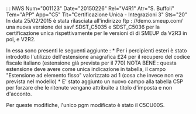  :  : NWS Num="001123" Date="20150226" Rel="V4R1" Atr="S. Buffoli" Tem="APP" App="C5" Tit="Certificazione Unica - Integrazioni 3" Sts="20"
In data 25/02/2015 è stata rilasciata all'indirizzo ftp : //demo.smeup.com/ una nuova versione dei savf SDST_C5035 e SDST_C5036 per la certificazione unica rispettivamente per le versioni di di SMEUP da V2R3 in poi, e V2R2.

In essa sono presenti le seguenti aggiunte : 
\* Per i percipienti esteri è stato introdotto l'utilizzo dell'estensione anagrafica £24 per il recupero del codice fiscale italiano (estensione già prevista per il 770) NOTA BENE :  questa estensione deve avere come unica indicazione in tabella, il campo "Estensione ad
elemento fisso" valorizzato ad 1 (cosa che invece non era prevista nel modello) \* E' stato aggiunto un nuovo campo alla tabella C5P per forzare che le ritenute vengano attribuite
a titolo d'imposta e non d'acconto.

Per queste modifiche, l'unico pgm modificato è stato il C5CU00S.

